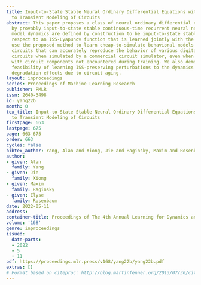 ```yaml
---
title: Input-to-State Stable Neural Ordinary Differential Equations with Applications
  to Transient Modeling of Circuits
abstract: This paper proposes a class of neural ordinary differential equations parametrized
  by provably input-to-state stable continuous-time recurrent neural networks. The
  model dynamics are defined by construction to be input-to-state stable (ISS) with
  respect to an ISS-Lyapunov function that is learned jointly with the dynamics. We
  use the proposed method to learn cheap-to-simulate behavioral models for electronic
  circuits that can accurately reproduce the behavior of various digital and analog
  circuits when simulated by a commercial circuit simulator, even when interconnected
  with circuit components not encountered during training. We also demonstrate the
  feasibility of learning ISS-preserving perturbations to the dynamics for modeling
  degradation effects due to circuit aging.
layout: inproceedings
series: Proceedings of Machine Learning Research
publisher: PMLR
issn: 2640-3498
id: yang22b
month: 0
tex_title: Input-to-State Stable Neural Ordinary Differential Equations with Applications
  to Transient Modeling of Circuits
firstpage: 663
lastpage: 675
page: 663-675
order: 663
cycles: false
bibtex_author: Yang, Alan and Xiong, Jie and Raginsky, Maxim and Rosenbaum, Elyse
author:
- given: Alan
  family: Yang
- given: Jie
  family: Xiong
- given: Maxim
  family: Raginsky
- given: Elyse
  family: Rosenbaum
date: 2022-05-11
address:
container-title: Proceedings of The 4th Annual Learning for Dynamics and Control Conference
volume: '168'
genre: inproceedings
issued:
  date-parts:
  - 2022
  - 5
  - 11
pdf: https://proceedings.mlr.press/v168/yang22b/yang22b.pdf
extras: []
# Format based on citeproc: http://blog.martinfenner.org/2013/07/30/citeproc-yaml-for-bibliographies/
---
```

